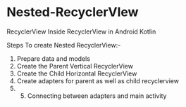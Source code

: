 # Nested-RecyclerVIew
RecyclerView Inside RecyclerView in Android Kotlin

Steps To create Nested RecyclerView:-
1. Prepare data and models
2. Create the Parent Vertical RecyclerView
3. Create the Child Horizontal RecyclerView
4. Create adapters for parent as well as child recyclerview
5. 5. Connecting between adapters and main activity
